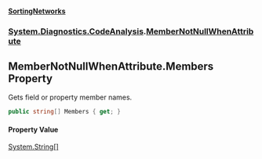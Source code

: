 #### [SortingNetworks](./index.md 'index')
### [System.Diagnostics.CodeAnalysis](./System-Diagnostics-CodeAnalysis.md 'System.Diagnostics.CodeAnalysis').[MemberNotNullWhenAttribute](./System-Diagnostics-CodeAnalysis-MemberNotNullWhenAttribute.md 'System.Diagnostics.CodeAnalysis.MemberNotNullWhenAttribute')
## MemberNotNullWhenAttribute.Members Property
Gets field or property member names.  
```csharp
public string[] Members { get; }
```
#### Property Value
[System.String](https://docs.microsoft.com/en-us/dotnet/api/System.String 'System.String')[[]](https://docs.microsoft.com/en-us/dotnet/api/System.Array 'System.Array')  
